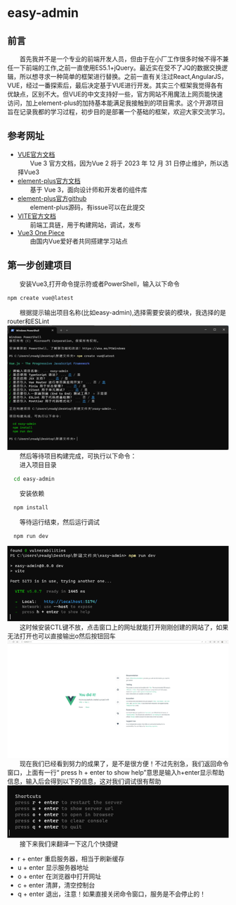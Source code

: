 # easy-admin<br>
## 前言<br>
&emsp;&emsp;首先我并不是一个专业的前端开发人员，但由于在小厂工作很多时候不得不兼任一下前端的工作,之前一直使用ES5.1+jQuery。最近实在受不了JQ的数据交换逻辑，所以想寻求一种简单的框架进行替换。之前一直有关注过React,AngularJS，VUE，经过一番探索后，最后决定基于VUE进行开发。其实三个框架我觉得各有优缺点，区别不大。但VUE的中文支持好一些，官方网站不用魔法上网页能快速访问，加上element-plus的加持基本能满足我接触到的项目需求。这个开源项目旨在记录我都的学习过程，初步目的是部署一个基础的框架，欢迎大家交流学习。<br>
## 参考网址<br>
- [VUE官方文档](https://cn.vuejs.org/)<br>
 &emsp;&emsp;Vue 3 官方文档，因为Vue 2 将于 2023 年 12 月 31 日停止维护，所以选择Vue3<br>
- [element-plus官方文档](https://element-plus.org/zh-CN/)<br>
&emsp;&emsp;基于 Vue 3，面向设计师和开发者的组件库<br>
- [element-plus官方github](https://github.com/element-plus/element-plus)<br>
&emsp;&emsp;element-plus源码，有issue可以在此提交<br>
- [VITE官方文档](https://cn.vitejs.dev/)<br>
&emsp;&emsp;前端工具链，用于构建网站，调试，发布<br>
- [Vue3 One Piece](https://vue3js.cn/)<br>
&emsp;&emsp;由国内Vue爱好者共同搭建学习站点<br>
## 第一步创建项目<br>
&emsp;&emsp;安装Vue3,打开命令提示符或者PowerShell，输入以下命令<br>
```bash
npm create vue@latest
```
&emsp;&emsp;根据提示输出项目名称(比如easy-admin),选择需要安装的模块，我选择的是router和ESLint<br>
![创建](./image/create.png)
&emsp;&emsp;然后等待项目构建完成，可执行以下命令：<br>
&emsp;&emsp;进入项目目录<br>
```bash
  cd easy-admin
```
&emsp;&emsp;安装依赖<br>
```bash
  npm install
```
&emsp;&emsp;等待运行结束，然后运行调试<br>
```bash
  npm run dev
```
![运行调试](./image/run-dev.png)
&emsp;&emsp;这时候安装CTL键不放，点击窗口上的网址就能打开刚刚创建的网站了，如果无法打开也可以直接输出o然后按钮回车<br>
![打开网页](./image/open-web.png)
&emsp;&emsp;现在我们已经看到努力的成果了，是不是很方便！不过先别急，我们返回命令窗口，上面有一行“ press h + enter to show help”意思是输入h+enter显示帮助信息，输入后会得到以下的信息，这对我们调试很有帮助<br>
![帮助信息](./image/help.png)
&emsp;&emsp;接下来我们来翻译一下这几个快捷键
- r + enter 重启服务器，相当于刷新缓存
- u + enter 显示服务器地址
- o + enter 在浏览器中打开网址
- c + enter 清屏，清空控制台
- q + enter 退出，注意！如果直接关闭命令窗口，服务是不会停止的！